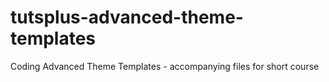 # tutsplus-advanced-theme-templates
Coding Advanced Theme Templates - accompanying files for short course
